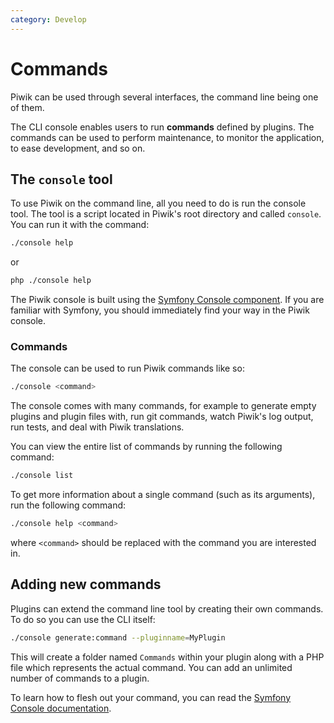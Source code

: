 ```yaml
---
category: Develop
---
```

# Commands

Piwik can be used through several interfaces, the command line being one of them.

The CLI console enables users to run **commands** defined by plugins. The commands can be used to perform maintenance, to monitor the application, to ease development, and so on.

## The `console` tool

To use Piwik on the command line, all you need to do is run the console tool. The tool is a script located in Piwik's root directory and called `console`. You can run it with the command:

```bash
./console help
```

or

```bash
php ./console help
```

The Piwik console is built using the [Symfony Console component](http://symfony.com/doc/current/components/console/introduction.html). If you are familiar with Symfony, you should immediately find your way in the Piwik console.

### Commands

The console can be used to run Piwik commands like so:

```bash
./console <command>
```

The console comes with many commands, for example to generate empty plugins and plugin files with, run git commands, watch Piwik's log output, run tests, and deal with Piwik translations.

You can view the entire list of commands by running the following command:

```bash
./console list
```

To get more information about a single command (such as its arguments), run the following command:

```bash
./console help <command>
```

where `<command>` should be replaced with the command you are interested in.

## Adding new commands

Plugins can extend the command line tool by creating their own commands. To do so you can use the CLI itself: 

```bash
./console generate:command --pluginname=MyPlugin
```

This will create a folder named `Commands` within your plugin along with a PHP file which represents the actual command. You can add an unlimited number of commands to a plugin.

To learn how to flesh out your command, you can read the [Symfony Console documentation](http://symfony.com/doc/current/components/console/index.html).
